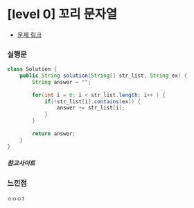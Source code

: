 # [level 0] 꼬리 문자열

* [문제 링크](https://school.programmers.co.kr/learn/courses/30/lessons/181841)


### 실행문
```java
class Solution {
    public String solution(String[] str_list, String ex) {
        String answer = "";
        
        for(int i = 0; i < str_list.length; i++ ) {
            if(!str_list[i].contains(ex)) {
                answer += str_list[i];
            }
        }
        
        return answer;
    }
}
```

##### 참고사이트


### 느낀점
```
ㅇㅁㅇ?
``` 